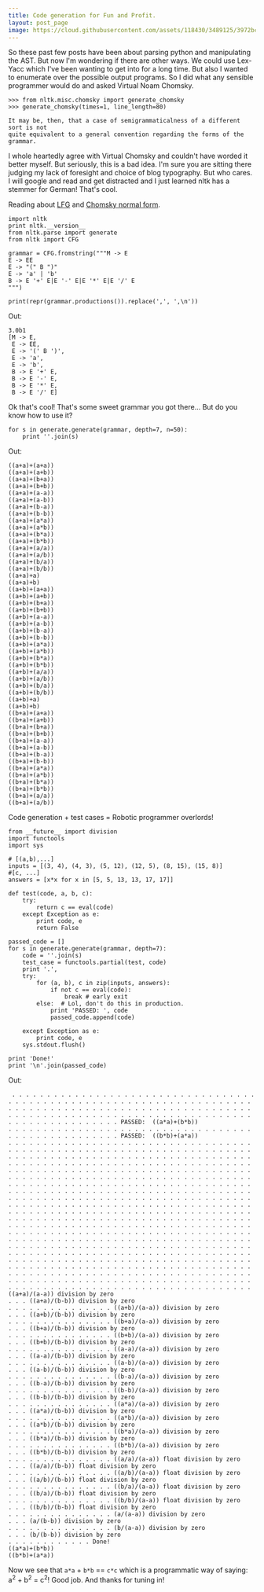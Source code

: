 ```yaml
---
title: Code generation for Fun and Profit.
layout: post_page
image: https://cloud.githubusercontent.com/assets/118430/3489125/3972bc5e-0517-11e4-89b6-daeb9bb28bd5.png
---
```



So these past few posts have been about parsing python and manipulating the AST. But now I'm wondering if there are other ways. We could use Lex-Yacc which I've been wanting to get into for a long time. But also I wanted to enumerate over the possible output programs. So I did what any sensible programmer would do and asked Virtual Noam Chomsky.

    >>> from nltk.misc.chomsky import generate_chomsky
    >>> generate_chomsky(times=1, line_length=80)
    
    It may be, then, that a case of semigrammaticalness of a different sort is not
    quite equivalent to a general convention regarding the forms of the grammar.

I whole heartedly agree with Virtual Chomsky and couldn't have worded it better myself. But seriously, this is a bad idea. I'm sure you are sitting there judging my lack of foresight and choice of blog typography. But who cares. I will google and read and get distracted and I just learned nltk has a stemmer for German! That's cool.

Reading about [LFG](http://en.wikipedia.org/wiki/Lexical_functional_grammar) and [Chomsky normal form](http://en.wikipedia.org/wiki/Chomsky_normal_form).


    import nltk
    print nltk.__version__
    from nltk.parse import generate
    from nltk import CFG
    
    grammar = CFG.fromstring("""M -> E
    E -> EE
    E -> "(" B ")"
    E -> 'a' | 'b' 
    B -> E '+' E|E '-' E|E '*' E|E '/' E
    """)
    
    print(repr(grammar.productions()).replace(',', ',\n'))

Out:

    3.0b1
    [M -> E,
     E -> EE,
     E -> '(' B ')',
     E -> 'a',
     E -> 'b',
     B -> E '+' E,
     B -> E '-' E,
     B -> E '*' E,
     B -> E '/' E]
     
Ok that's cool! That's some sweet grammar you got there... But do you know how to use it?

    for s in generate.generate(grammar, depth=7, n=50):
        print ''.join(s)
    
Out:

    ((a+a)+(a+a))
    ((a+a)+(a+b))
    ((a+a)+(b+a))
    ((a+a)+(b+b))
    ((a+a)+(a-a))
    ((a+a)+(a-b))
    ((a+a)+(b-a))
    ((a+a)+(b-b))
    ((a+a)+(a*a))
    ((a+a)+(a*b))
    ((a+a)+(b*a))
    ((a+a)+(b*b))
    ((a+a)+(a/a))
    ((a+a)+(a/b))
    ((a+a)+(b/a))
    ((a+a)+(b/b))
    ((a+a)+a)
    ((a+a)+b)
    ((a+b)+(a+a))
    ((a+b)+(a+b))
    ((a+b)+(b+a))
    ((a+b)+(b+b))
    ((a+b)+(a-a))
    ((a+b)+(a-b))
    ((a+b)+(b-a))
    ((a+b)+(b-b))
    ((a+b)+(a*a))
    ((a+b)+(a*b))
    ((a+b)+(b*a))
    ((a+b)+(b*b))
    ((a+b)+(a/a))
    ((a+b)+(a/b))
    ((a+b)+(b/a))
    ((a+b)+(b/b))
    ((a+b)+a)
    ((a+b)+b)
    ((b+a)+(a+a))
    ((b+a)+(a+b))
    ((b+a)+(b+a))
    ((b+a)+(b+b))
    ((b+a)+(a-a))
    ((b+a)+(a-b))
    ((b+a)+(b-a))
    ((b+a)+(b-b))
    ((b+a)+(a*a))
    ((b+a)+(a*b))
    ((b+a)+(b*a))
    ((b+a)+(b*b))
    ((b+a)+(a/a))
    ((b+a)+(a/b))
    
Code generation + test cases = Robotic programmer overlords! 

    from __future__ import division
    import functools
    import sys
    
    # [(a,b),...]
    inputs = [(3, 4), (4, 3), (5, 12), (12, 5), (8, 15), (15, 8)]
    #[c, ...]
    answers = [x*x for x in [5, 5, 13, 13, 17, 17]]
    
    def test(code, a, b, c):
        try:
            return c == eval(code)
        except Exception as e:
            print code, e
            return False
            
    passed_code = []
    for s in generate.generate(grammar, depth=7):
        code = ''.join(s)
        test_case = functools.partial(test, code)
        print '.',
        try:
            for (a, b), c in zip(inputs, answers):
                if not c == eval(code):
                    break # early exit
            else:  # Lol, don't do this in production.
                print 'PASSED: ', code
                passed_code.append(code)
    
        except Exception as e:
            print code, e
        sys.stdout.flush()
    
    print 'Done!'
    print '\n'.join(passed_code)
    
Out:

     . . . . . . . . . . . . . . . . . . . . . . . . . . . . . . . . . . . . . . . . . . . . . . . . . . . . . . . . . . . . . . . . . . . . . . . . . . . . . . . . . . . . . . . . . . . . . . . . . . . . . . . . . . . . . . . . . . . . . . . . . . . . . . . . . . . . . . . . . . . . . . . . . . . . . . . . . . . . PASSED:  ((a*a)+(b*b))
    . . . . . . . . . . . . . . . . . . . . . . . . . . . . . . . . . . . . . . . . . . . . . . . . . . . PASSED:  ((b*b)+(a*a))
    . . . . . . . . . . . . . . . . . . . . . . . . . . . . . . . . . . . . . . . . . . . . . . . . . . . . . . . . . . . . . . . . . . . . . . . . . . . . . . . . . . . . . . . . . . . . . . . . . . . . . . . . . . . . . . . . . . . . . . . . . . . . . . . . . . . . . . . . . . . . . . . . . . . . . . . . . . . . . . . . . . . . . . . . . . . . . . . . . . . . . . . . . . . . . . . . . . . . . . . . . . . . . . . . . . . . . . . . . . . . . . . . . . . . . . . . . . . . . . . . . . . . . . . . . . . . . . . . . . . . . . . . . . . . . . . . . . . . . . . . . . . . . . . . . . . . . . . . . . . . . . . . . . . . . . . . . . . . . . . . . . . . . . . . . . . . . . . . . . . . . . . . . . . . . . . . . . . . . . . . . . . . . . . . . . . . . . . . . . . . . . . . . . . . . . . . . . . . . . . . . . . . . . . . . . . . . . . . . . . . . . . . . . . . . . . . . . . . . . . . . . . . . . . . . . . . . . . . . . . . . . . . . . . . . . . . . . . . . . . . . . . . . . . . . . . . . . . . . . . . . . . . . . . . . . . . . . . . . . . . . . . . . . . . . . . . . . . . . . . . . . . . . . . . . . . . . . . . . . . . . . . . . . . . . . . . . . . . . . . . . . . . . . . . . . . . . . . . . . . . . . . . . . . . . . . . . . . . . . . . . . . . . . . . . . . . . . . . . . . . . . . . . . . . . . . . . . . . . . . . . . . . . . . . . . . . . . . . . . . . . . . . . . . . . . . . . . . . . . . . . . . . . . . . . . . . . . . . . . . . . . . . . . . . . . . . . . . . . . . . . . . . . . . . . . . . . . . . . . . . . . . . . . . . . . ((a+a)/(a-a)) division by zero
    . . . ((a+a)/(b-b)) division by zero
    . . . . . . . . . . . . . . . ((a+b)/(a-a)) division by zero
    . . . ((a+b)/(b-b)) division by zero
    . . . . . . . . . . . . . . . ((b+a)/(a-a)) division by zero
    . . . ((b+a)/(b-b)) division by zero
    . . . . . . . . . . . . . . . ((b+b)/(a-a)) division by zero
    . . . ((b+b)/(b-b)) division by zero
    . . . . . . . . . . . . . . . ((a-a)/(a-a)) division by zero
    . . . ((a-a)/(b-b)) division by zero
    . . . . . . . . . . . . . . . ((a-b)/(a-a)) division by zero
    . . . ((a-b)/(b-b)) division by zero
    . . . . . . . . . . . . . . . ((b-a)/(a-a)) division by zero
    . . . ((b-a)/(b-b)) division by zero
    . . . . . . . . . . . . . . . ((b-b)/(a-a)) division by zero
    . . . ((b-b)/(b-b)) division by zero
    . . . . . . . . . . . . . . . ((a*a)/(a-a)) division by zero
    . . . ((a*a)/(b-b)) division by zero
    . . . . . . . . . . . . . . . ((a*b)/(a-a)) division by zero
    . . . ((a*b)/(b-b)) division by zero
    . . . . . . . . . . . . . . . ((b*a)/(a-a)) division by zero
    . . . ((b*a)/(b-b)) division by zero
    . . . . . . . . . . . . . . . ((b*b)/(a-a)) division by zero
    . . . ((b*b)/(b-b)) division by zero
    . . . . . . . . . . . . . . . ((a/a)/(a-a)) float division by zero
    . . . ((a/a)/(b-b)) float division by zero
    . . . . . . . . . . . . . . . ((a/b)/(a-a)) float division by zero
    . . . ((a/b)/(b-b)) float division by zero
    . . . . . . . . . . . . . . . ((b/a)/(a-a)) float division by zero
    . . . ((b/a)/(b-b)) float division by zero
    . . . . . . . . . . . . . . . ((b/b)/(a-a)) float division by zero
    . . . ((b/b)/(b-b)) float division by zero
    . . . . . . . . . . . . . . . (a/(a-a)) division by zero
    . . . (a/(b-b)) division by zero
    . . . . . . . . . . . . . . . (b/(a-a)) division by zero
    . . . (b/(b-b)) division by zero
    . . . . . . . . . . . . Done!
    ((a*a)+(b*b))
    ((b*b)+(a*a))

    
Now we see that `a*a` + `b*b` == `c*c` which is a programmatic way of saying: a<sup>2</sup> + b<sup>2</sup> = c<sup>2</sup>! Good job. And thanks for tuning in!
